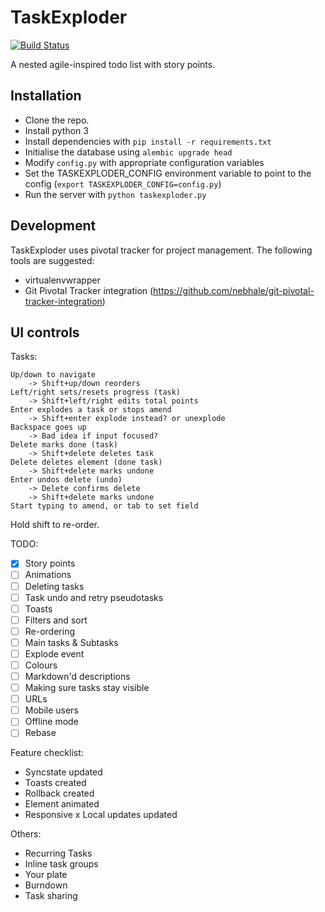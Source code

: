 # TaskExploder
[![Build Status](https://travis-ci.org/tetrapus/TaskExploder.svg?branch=master)](https://travis-ci.org/tetrapus/TaskExploder)

A nested agile-inspired todo list with story points.

## Installation
* Clone the repo.
* Install python 3
* Install dependencies with `pip install -r requirements.txt`
* Initialise the database using `alembic upgrade head`
* Modify `config.py` with appropriate configuration variables
* Set the TASKEXPLODER_CONFIG environment variable to point to the config (`export TASKEXPLODER_CONFIG=config.py`)
* Run the server with `python taskexploder.py`

## Development
TaskExploder uses pivotal tracker for project management. The following tools are suggested:
* virtualenvwrapper
* Git Pivotal Tracker integration (https://github.com/nebhale/git-pivotal-tracker-integration)

## UI controls

Tasks:

    Up/down to navigate
        -> Shift+up/down reorders
    Left/right sets/resets progress (task)
        -> Shift+left/right edits total points
    Enter explodes a task or stops amend
        -> Shift+enter explode instead? or unexplode
    Backspace goes up
        -> Bad idea if input focused?
    Delete marks done (task)
        -> Shift+delete deletes task
    Delete deletes element (done task)
        -> Shift+delete marks undone
    Enter undos delete (undo)
        -> Delete confirms delete        
        -> Shift+delete marks undone
    Start typing to amend, or tab to set field

Hold shift to re-order.


TODO:
- [x] Story points
- [ ] Animations
- [ ] Deleting tasks
- [ ] Task undo and retry pseudotasks
- [ ] Toasts
- [ ] Filters and sort
- [ ] Re-ordering
- [ ] Main tasks & Subtasks
- [ ] Explode event
- [ ] Colours
- [ ] Markdown'd descriptions
- [ ] Making sure tasks stay visible
- [ ] URLs
- [ ] Mobile users
- [ ] Offline mode
- [ ] Rebase

Feature checklist:
- Syncstate updated
- Toasts created
- Rollback created
- Element animated
- Responsive
x Local updates updated

Others:
- Recurring Tasks
- Inline task groups
- Your plate
- Burndown
- Task sharing

